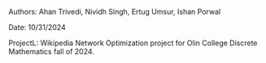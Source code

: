 Authors: Ahan Trivedi, Nividh Singh, Ertug Umsur, Ishan Porwal

Date: 10/31/2024

ProjectL: Wikipedia Network Optimization project for Olin College Discrete Mathematics fall of 2024.